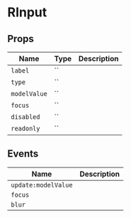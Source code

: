 <!-- generated by doc script, do not edit -->

# RInput




## Props

| Name | Type | Description |
|-|-|-|
| `label` | `` |  |
| `type` | `` |  |
| `modelValue` | `` |  |
| `focus` | `` |  |
| `disabled` | `` |  |
| `readonly` | `` |  |




## Events

| Name | Description |
|-|-|
| `update:modelValue` |  |
| `focus` |  |
| `blur` |  |





<!-- ## Example -->